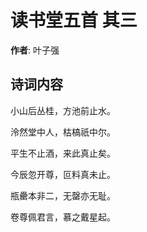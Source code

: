 # 读书堂五首  其三

**作者**: 叶子强

## 诗词内容

小山后丛桂，方池前止水。

泠然堂中人，枯槁祇中尔。

平生不止酒，来此真止矣。

今辰忽开尊，叵料真未止。

瓶罍本非二，无罄亦无耻。

卷尊佩君言，慕之戴星起。

